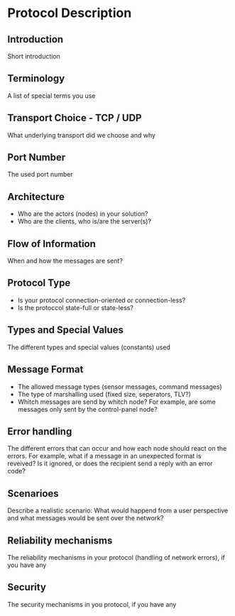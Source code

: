 # Protocol Description
## Introduction
Short introduction

## Terminology
A list of special terms you use

## Transport Choice - TCP / UDP
What underlying transport did we choose and why

## Port Number
The used port number

## Architecture
* Who are the actors (nodes) in your solution?
* Who are the clients, who is/are the server(s)?

## Flow of Information
When and how the messages are sent?

## Protocol Type
* Is your protocol connection-oriented or connection-less?
* Is the protoccol state-full or state-less?

## Types and Special Values
The different types and special values (constants) used

## Message Format
* The allowed message types (sensor messages, command messages)
* The type of marshalling used (fixed size, seperators, TLV?)
* Whitch messages are send by whitch node? For example, are some messages only sent by the control-panel node?

## Error handling
The different errors that can occur and how each node should react on the errors. For example, what if a message in an unexpected format is reveived? Is it ignored, or does the recipient send a reply with an error code?

## Scenarioes 
Describe a realistic scenario: What would happend from a user perspective and what messages would be sent over the network?

## Reliability mechanisms
The reliability mechanisms in your protocol (handling of network errors), if you have any

## Security
The security mechanisms in you protocol, if you have any